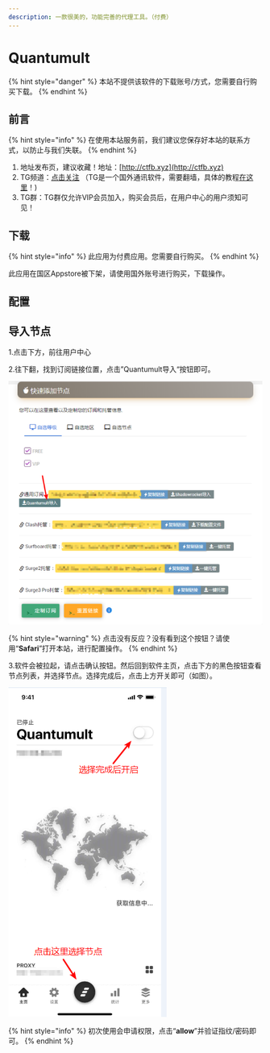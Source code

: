 ```yaml
---
description: 一款很美的，功能完善的代理工具。（付费）
---
```


# Quantumult

{% hint style="danger" %}
本站不提供该软件的下载账号/方式，您需要自行购买下载。
{% endhint %}

## 前言

{% hint style="info" %}
在使用本站服务前，我们建议您保存好本站的联系方式，以防止与我们失联。
{% endhint %}

1. 地址发布页，建议收藏！地址：[http://ctfb.xyz](http://ctfb.xyz)
2. TG频道：[点击关注](https://t.me/cctcloud) （TG是一个国外通讯软件，需要翻墙，具体的教程[在这里](../../advanced/telegram.md)！\)
3. TG群：TG群仅允许VIP会员加入，购买会员后，在用户中心的用户须知可见！

## 下载

{% hint style="info" %}
此应用为付费应用。您需要自行购买。
{% endhint %}

此应用在国区Appstore被下架，请使用国外账号进行购买，下载操作。

## 配置

## 导入节点

1.点击下方，前往用户中心

2.往下翻，找到订阅链接位置，点击”Quantumult导入“按钮即可。

![](../../.gitbook/assets/snipaste_2019-05-29_21-12-35.png)

{% hint style="warning" %}
点击没有反应？没有看到这个按钮？请使用“**Safari**”打开本站，进行配置操作。
{% endhint %}

3.软件会被拉起，请点击确认按钮。然后回到软件主页，点击下方的黑色按钮查看节点列表，并选择节点。选择完成后，点击上方开关即可（如图）。

![](../../.gitbook/assets/snipaste_2019-05-29_21-13-21.png)

{% hint style="info" %}
初次使用会申请权限，点击“**allow**”并验证指纹/密码即可。
{% endhint %}

